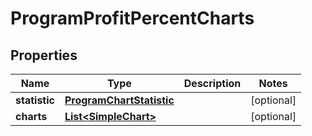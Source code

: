 # ProgramProfitPercentCharts

## Properties
Name | Type | Description | Notes
------------ | ------------- | ------------- | -------------
**statistic** | [**ProgramChartStatistic**](ProgramChartStatistic.md) |  |  [optional]
**charts** | [**List&lt;SimpleChart&gt;**](SimpleChart.md) |  |  [optional]
